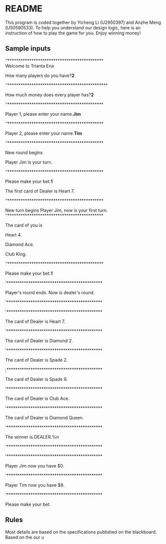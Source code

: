 # README


This program is coded together by Yicheng Li (U2950397) and Anzhe Meng (U50590533). 
To help you understand our design logic, here is an instruction of how to play the game for you.
Enjoy winning money!

## Sample inputs
‘’********************************************  
Welcome to Trianta Ena

How many players do you have?**2**

‘’**********************************************  


How much money does every player has?**2**
 
‘’********************************************         

Player 1, please enter your name.**Jim**
 
‘’********************************************      

Player 2, please enter your name.**Tim**
 
‘’********************************************      

New round begins

Player Jim is your turn.

‘’********************************************         

Please make your bet.**1**

The first card of Dealer is Heart 7.

‘’********************************************        


New turn begins
Player Jim, now is your  first turn.
‘’********************************************       


The card of you is

Heart 4.

Diamond Ace.

Club King.

‘’********************************************         

Please make your bet.**1**

'********************************************      

Player's round ends. Now is dealer's round.

'********************************************      

'********************************************      

The card of Dealer is Heart 7.

'********************************************   

The card of Dealer is Diamond 2.
 
'********************************************     

The card of Dealer is Spade 2.

;********************************************      

The card of Dealer is Spade 9.

'********************************************     

The card of Dealer is Club Ace.

'********************************************      

The card of Dealer is Diamond Queen.  

'********************************************    

The winner is DEALER.%n

'********************************************     

'********************************************     

Player Jim now you have $0.    

'********************************************     

Player Tim now you have $8.    

'********************************************     


Please make your bet.

## Rules
Most details are based on the specifications published on the blackboard. Based on the our u
<!--stackedit_data:
eyJoaXN0b3J5IjpbLTY3OTczNTQzOSwxOTg4MDI5MTc0XX0=
-->
